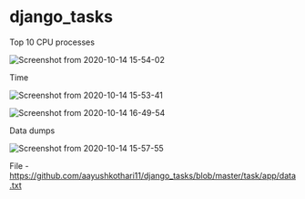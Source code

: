 # django_tasks



Top 10 CPU processes 

![Screenshot from 2020-10-14 15-54-02](https://user-images.githubusercontent.com/29770201/95976728-92918d00-0e35-11eb-901e-5dd832977e94.png)


Time

![Screenshot from 2020-10-14 15-53-41](https://user-images.githubusercontent.com/29770201/95976707-8b6a7f00-0e35-11eb-8b22-0f6008a64b14.png)

![Screenshot from 2020-10-14 16-49-54](https://user-images.githubusercontent.com/29770201/95982414-b9ec5800-0e3d-11eb-9a9b-0a110f4c7217.png)


Data dumps 

![Screenshot from 2020-10-14 15-57-55](https://user-images.githubusercontent.com/29770201/95977165-282d1c80-0e36-11eb-9d60-6325c21e25f0.png)

File - https://github.com/aayushkothari11/django_tasks/blob/master/task/app/data.txt
